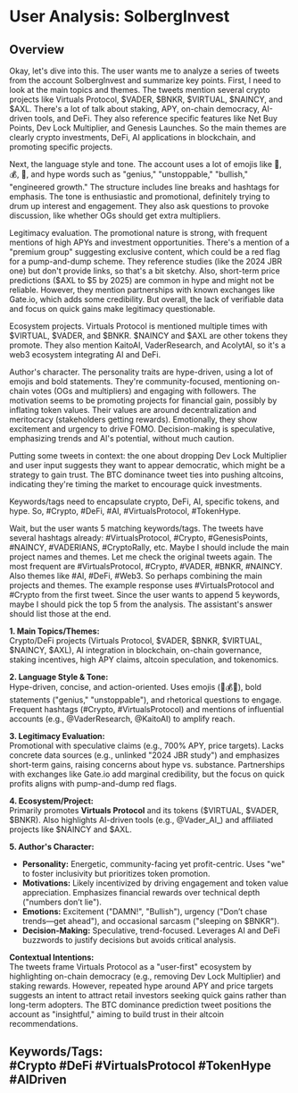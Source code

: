 # User Analysis: SolbergInvest

## Overview

<think>
Okay, let's dive into this. The user wants me to analyze a series of tweets from the account SolbergInvest and summarize key points. First, I need to look at the main topics and themes. The tweets mention several crypto projects like Virtuals Protocol, $VADER, $BNKR, $VIRTUAL, $NAINCY, and $AXL. There's a lot of talk about staking, APY, on-chain democracy, AI-driven tools, and DeFi. They also reference specific features like Net Buy Points, Dev Lock Multiplier, and Genesis Launches. So the main themes are clearly crypto investments, DeFi, AI applications in blockchain, and promoting specific projects.

Next, the language style and tone. The account uses a lot of emojis like 🚀, 💰, 🎯, and hype words such as "genius," "unstoppable," "bullish," "engineered growth." The structure includes line breaks and hashtags for emphasis. The tone is enthusiastic and promotional, definitely trying to drum up interest and engagement. They also ask questions to provoke discussion, like whether OGs should get extra multipliers.

Legitimacy evaluation. The promotional nature is strong, with frequent mentions of high APYs and investment opportunities. There's a mention of a "premium group" suggesting exclusive content, which could be a red flag for a pump-and-dump scheme. They reference studies (like the 2024 JBR one) but don't provide links, so that's a bit sketchy. Also, short-term price predictions ($AXL to $5 by 2025) are common in hype and might not be reliable. However, they mention partnerships with known exchanges like Gate.io, which adds some credibility. But overall, the lack of verifiable data and focus on quick gains make legitimacy questionable.

Ecosystem projects. Virtuals Protocol is mentioned multiple times with $VIRTUAL, $VADER, and $BNKR. $NAINCY and $AXL are other tokens they promote. They also mention KaitoAI, VaderResearch, and AcolytAI, so it's a web3 ecosystem integrating AI and DeFi.

Author's character. The personality traits are hype-driven, using a lot of emojis and bold statements. They're community-focused, mentioning on-chain votes (OGs and multipliers) and engaging with followers. The motivation seems to be promoting projects for financial gain, possibly by inflating token values. Their values are around decentralization and meritocracy (stakeholders getting rewards). Emotionally, they show excitement and urgency to drive FOMO. Decision-making is speculative, emphasizing trends and AI's potential, without much caution.

Putting some tweets in context: the one about dropping Dev Lock Multiplier and user input suggests they want to appear democratic, which might be a strategy to gain trust. The BTC dominance tweet ties into pushing altcoins, indicating they're timing the market to encourage quick investments.

Keywords/tags need to encapsulate crypto, DeFi, AI, specific tokens, and hype. So, #Crypto, #DeFi, #AI, #VirtualsProtocol, #TokenHype.

Wait, but the user wants 5 matching keywords/tags. The tweets have several hashtags already: #VirtualsProtocol, #Crypto, #GenesisPoints, #NAINCY, #VADERIANS, #CryptoRally, etc. Maybe I should include the main project names and themes. Let me check the original tweets again. The most frequent are #VirtualsProtocol, #Crypto, #VADER, #BNKR, #NAINCY. Also themes like #AI, #DeFi, #Web3. So perhaps combining the main projects and themes. The example response uses #VirtualsProtocol and #Crypto from the first tweet. Since the user wants to append 5 keywords, maybe I should pick the top 5 from the analysis. The assistant's answer should list those at the end.
</think>

**1. Main Topics/Themes:**  
Crypto/DeFi projects (Virtuals Protocol, $VADER, $BNKR, $VIRTUAL, $NAINCY, $AXL), AI integration in blockchain, on-chain governance, staking incentives, high APY claims, altcoin speculation, and tokenomics.  

**2. Language Style & Tone:**  
Hype-driven, concise, and action-oriented. Uses emojis (🚀💰🎯), bold statements ("genius," "unstoppable"), and rhetorical questions to engage. Frequent hashtags (#Crypto, #VirtualsProtocol) and mentions of influential accounts (e.g., @VaderResearch, @KaitoAI) to amplify reach.  

**3. Legitimacy Evaluation:**  
Promotional with speculative claims (e.g., 700% APY, price targets). Lacks concrete data sources (e.g., unlinked "2024 JBR study") and emphasizes short-term gains, raising concerns about hype vs. substance. Partnerships with exchanges like Gate.io add marginal credibility, but the focus on quick profits aligns with pump-and-dump red flags.  

**4. Ecosystem/Project:**  
Primarily promotes **Virtuals Protocol** and its tokens ($VIRTUAL, $VADER, $BNKR). Also highlights AI-driven tools (e.g., @Vader_AI_) and affiliated projects like $NAINCY and $AXL.  

**5. Author's Character:**  
- **Personality:** Energetic, community-facing yet profit-centric. Uses "we" to foster inclusivity but prioritizes token promotion.  
- **Motivations:** Likely incentivized by driving engagement and token value appreciation. Emphasizes financial rewards over technical depth ("numbers don’t lie").  
- **Emotions:** Excitement ("DAMN!", "Bullish"), urgency ("Don’t chase trends—get ahead"), and occasional sarcasm ("sleeping on $BNKR").  
- **Decision-Making:** Speculative, trend-focused. Leverages AI and DeFi buzzwords to justify decisions but avoids critical analysis.  

**Contextual Intentions:**  
The tweets frame Virtuals Protocol as a "user-first" ecosystem by highlighting on-chain democracy (e.g., removing Dev Lock Multiplier) and staking rewards. However, repeated hype around APY and price targets suggests an intent to attract retail investors seeking quick gains rather than long-term adopters. The BTC dominance prediction tweet positions the account as "insightful," aiming to build trust in their altcoin recommendations.  

**Keywords/Tags:**  
#Crypto #DeFi #VirtualsProtocol #TokenHype #AIDriven
---
